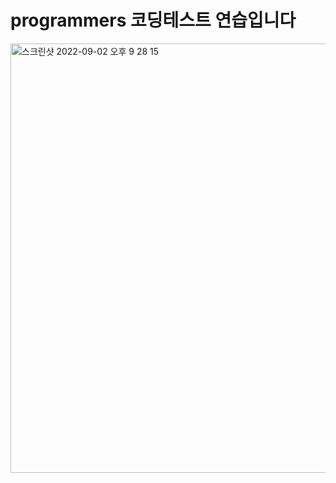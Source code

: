 # programmers 코딩테스트 연습입니다 



<img width="687" alt="스크린샷 2022-09-02 오후 9 28 15" src="https://user-images.githubusercontent.com/88297412/188142800-d1aa4b82-e1ab-4b79-9f86-3035b527a6f1.png">
